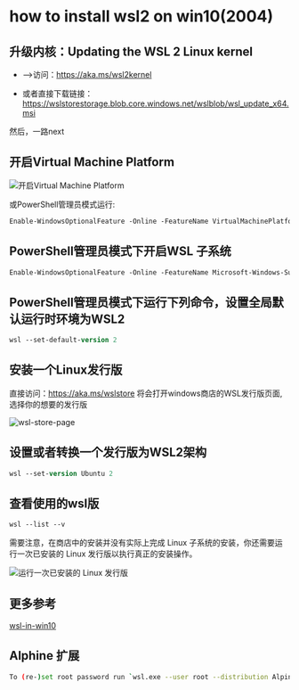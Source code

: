 # how to install wsl2 on win10(2004)

##  升级内核：Updating the WSL 2 Linux kernel 

+ -->访问：https://aka.ms/wsl2kernel

+ 或者直接下载链接：https://wslstorestorage.blob.core.windows.net/wslblob/wsl_update_x64.msi

然后，一路next


## 开启Virtual Machine Platform

![开启Virtual Machine Platform](https://blog.icodef.com/wp-content/uploads/2019/06/2fd49865293c12aaa0b550b0a35ec143.png)

或PowerShell管理员模式运行:

```ps
Enable-WindowsOptionalFeature -Online -FeatureName VirtualMachinePlatform
```

## PowerShell管理员模式下开启WSL 子系统

```ps
Enable-WindowsOptionalFeature -Online -FeatureName Microsoft-Windows-Subsystem-Linux
```

## PowerShell管理员模式下运行下列命令，设置全局默认运行时环境为WSL2

```ps
wsl --set-default-version 2 
```

## 安装一个Linux发行版

 直接访问：<https://aka.ms/wslstore> 将会打开windows商店的WSL发行版页面,选择你的想要的发行版
 
 ![wsl-store-page](https://docs.microsoft.com/en-us/windows/wsl/media/store.png)


## 设置或者转换一个发行版为WSL2架构

```ps
wsl --set-version Ubuntu 2
```

## 查看使用的wsl版

```ps
wsl --list --v
```

需要注意，在商店中的安装并没有实际上完成 Linux 子系统的安装，你还需要运行一次已安装的 Linux 发行版以执行真正的安装操作。

![运行一次已安装的 Linux 发行版](https://docs.microsoft.com/en-us/windows/wsl/media/ubuntuinstall.png)


## 更多参考

[wsl-in-win10](https://docs.microsoft.com/en-us/windows/wsl/install-win10)

## Alphine 扩展

```bash
To (re-)set root password run `wsl.exe --user root --distribution Alpine passwd`
```
